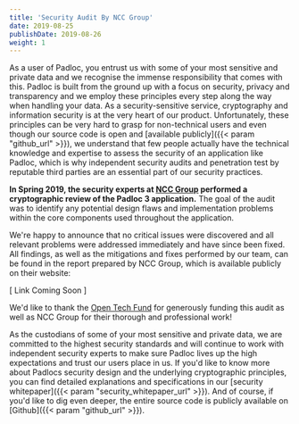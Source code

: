 ```yaml
---
title: 'Security Audit By NCC Group'
date: 2019-08-25
publishDate: 2019-08-26
weight: 1
---
```


As a user of Padloc, you entrust us with some of your most sensitive and
private data and we recognise the immense responsibility that comes with this.
Padloc is built from the ground up with a focus on security, privacy and
transparency and we employ these principles every step along the way when
handling your data. As a security-sensitive service, cryptography and
information security is at the very heart of our product. Unfortunately, these
principles can be very hard to grasp for non-technical users and even though
our source code is open and [available publicly]({{< param "github_url" >}}),
we understand that few people actually have the technical knowledge and
expertise to assess the security of an application like Padloc, which is why
independent security audits and penetration test by reputable third parties are
an essential part of our security practices.

**In Spring 2019, the security experts at [NCC Group](https://www.nccgroup.trust)
performed a cryptographic review of the Padloc 3 application.** The
goal of the audit was to identify any potential design flaws and implementation
problems within the core components used throughout the application.

We're happy to announce that no critical issues were discovered and all relevant
problems were addressed immediately and have since been fixed. All findings, as
well as the mitigations and fixes performed by our team, can be found in the report
prepared by NCC Group, which is available publicly on their
website:

[ Link Coming Soon ]

We'd like to thank the [Open Tech Fund](https://www.opentech.fund/) for
generously funding this audit as well as NCC Group for their thorough and
professional work!

As the custodians of some of your most sensitive and private data, we are committed to
the highest security standards and will continue to work with independent
security experts to make sure Padloc lives up the high expectations and trust
our users place in us. If you'd like to know more about Padlocs security design
and the underlying cryptographic principles, you can find detailed explanations
and specifications in our [security whitepaper]({{< param "security_whitepaper_url" >}}).
And of course, if you'd like to dig even deeper, the entire source code is
publicly available on [Github]({{< param "github_url" >}}).
